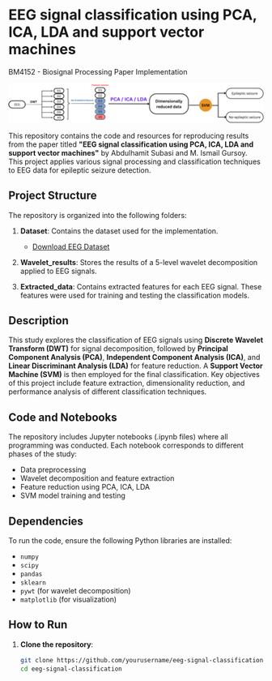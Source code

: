 # EEG signal classification using PCA, ICA, LDA and support vector machines
 BM4152 - Biosignal Processing  Paper Implementation

 ![Project Banner](https://github.com/RavinduMPK/EEG-signal-classification-using-PCA--ICA--LDA-and-support-vector-machines/blob/main/Image/BSP%20Paper%20Implementation.png)  


This repository contains the code and resources for reproducing results from the paper titled **"EEG signal classification using PCA, ICA, LDA and support vector machines"** by Abdulhamit Subasi and M. Ismail Gursoy. This project applies various signal processing and classification techniques to EEG data for epileptic seizure detection.

## Project Structure

The repository is organized into the following folders:

1. **Dataset**: Contains the dataset used for the implementation.
   - [Download EEG Dataset](https://www.ukbonn.de/epileptologie/arbeitsgruppen/ag-lehnertz-neurophysik/downloads/)

2. **Wavelet_results**: Stores the results of a 5-level wavelet decomposition applied to EEG signals.

3. **Extracted_data**: Contains extracted features for each EEG signal. These features were used for training and testing the classification models.

## Description

This study explores the classification of EEG signals using **Discrete Wavelet Transform (DWT)** for signal decomposition, followed by **Principal Component Analysis (PCA)**, **Independent Component Analysis (ICA)**, and **Linear Discriminant Analysis (LDA)** for feature reduction. A **Support Vector Machine (SVM)** is then employed for the final classification. Key objectives of this project include feature extraction, dimensionality reduction, and performance analysis of different classification techniques.

## Code and Notebooks

The repository includes Jupyter notebooks (.ipynb files) where all programming was conducted. Each notebook corresponds to different phases of the study:
- Data preprocessing
- Wavelet decomposition and feature extraction
- Feature reduction using PCA, ICA, LDA
- SVM model training and testing

## Dependencies

To run the code, ensure the following Python libraries are installed:
- `numpy`
- `scipy`
- `pandas`
- `sklearn`
- `pywt` (for wavelet decomposition)
- `matplotlib` (for visualization)

## How to Run

1. **Clone the repository**:
   ```bash
   git clone https://github.com/yourusername/eeg-signal-classification.git
   cd eeg-signal-classification
